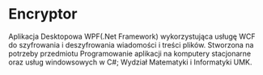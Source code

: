 # Encryptor
Aplikacja Desktopowa WPF(.Net Framework) wykorzystująca usługę WCF do szyfrowania i deszyfrowania wiadomości i treści plików. Stworzona na potrzeby przedmiotu Programowanie aplikacji na komputery stacjonarne oraz usług windowsowych w C#; Wydział Matematyki i Informatyki UMK.
